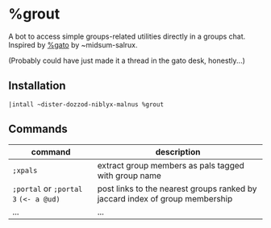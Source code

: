 # %grout
A bot to access simple groups-related utilities directly in a groups chat.
Inspired by [%gato](https://github.com/midsum-salrux/gato/) by ~midsum-salrux.

(Probably could have just made it a thread in the gato desk, honestly...)

## Installation
`|intall ~dister-dozzod-niblyx-malnus %grout`

## Commands

| command | description |
| ------- | ----------- |
| `;xpals` | extract group members as pals tagged with group name |
| `;portal` or `;portal 3` `(<- a @ud)` | post links to the nearest groups ranked by jaccard index of group membership |
| ... | ... |
